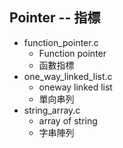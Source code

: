 ## Pointer -- 指標

 * function_pointer.c
 	 * Function pointer
 	 * 函數指標
 * one_way_linked_list.c
 	 * oneway linked list
 	 * 單向串列
 * string_array.c
 	 * array of string
	 * 字串陣列
